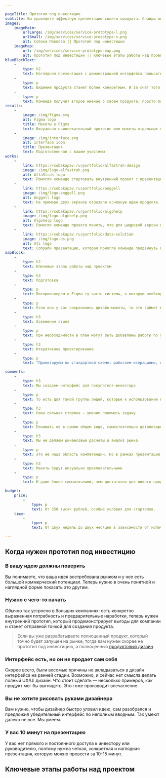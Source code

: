 ```yaml
---

pageTitle: Прототип под инвестиции
subtitle: Вы проведете эффектную презентацию своего продукта. Слайды покажут его преимущества, а прототип интерфейса продемонстрирует конкретную реализацию.
images:
    imageMain:
        urlLarge: /img/services/service-prototype-l.png 
        urlSmall: /img/services/service-prototype-s.png
        alt: Собака Павлова || Прототип под инвестиции
    imageMap:
        url: /img/services/service-prototype-map.png
        alt: Прототип под инвестиции || Ключевые этапы работы над проектом
blueBlockText:
    -
        type: h2
        text: Наглядная презентация с демонстрацией интерфейса повысить шансы получения инвестиций
    -
        type: p
        text: Видение продукта станет более конкретным. И за счет того, что его нужно донести до нас, и за счет того, что оно примет материальную форму в виде макетов.
    -
        type: p
        text: Команда получит второе мнение о своем продукте, просто потому, что в процессе работы мы не имеем привычки его скрывать..
results:
    -
        image: /img/figma.svg
        alt: Figma logo
        title: Макеты в Figma
        text: Визуально привлекательный прототип или макеты отдельных страниц
    -
        image: /img/interface.svg
        alt: interface icon
        title: Презентация
        text: Подготовленная с вашим участием                                                       
works:
    -
        link: https://sobakapav.ru/portfolio/alfastrah-design
        image: /img/logo-alfastrah.png
        alt: AlfaStrah logo
        text: Помогли команде стартовать внутренний проект с презентации будущего интерфейса.
    -
        link: https://sobakapav.ru/portfolio/anggell
        image: /img/logo-anggell.png
        alt: Anggell logo
        text: На примере двух экранов отразили основную идею продукта.
    -
        link: https://sobakapav.ru/portfolio/algohelp
        image: /img/logo-algohelp.png
        alt: Algohelp logo
        text: Помогли команде проекта понять, что для цифровой версии нужно изменение методологии.
    -
        link: https://sobakapav.ru/portfolio/data-solution
        image: /img/logo-ds.png
        alt: Ati logo
        text: Собрали презентацию, которая помогла команде продвинуть проект внутри корпорации.
mapBlock:
    -
        type: h2
        text: Ключевые этапы работы над проектом
    -
        type: h3
        text: Подготовка
    -
        type: p
        text: Воспроизведем в Figma ту часть системы, в которую необходимо добавить новую функциональность.
    -
        type: p
        text: Если она у вас сохранились дизайн-макеты, то это займет меньше времени или вообще не понадобится.
    -
        type: h3
        text: Освежение стиля
    -
        type: p
        text: При необходимости в план могут быть добавлены работы по улучшению UI. Обычно это актуально, когда внедрения существенные, а старая система визуально устарела.    
    -
        type: h3
        text: Итеративное проектирование
    -
        type: p
        text: "Проектируем по стандартной схеме: работаем итерациями, согласовываем с вами, при необходимости — тестируем на пользователях."

comments:
    -
        type: h3
        text: Мы создаем интерфейс для покупателя-инвестора
    -
        type: p
        text: То есть для такой группы людей, которые к использованию продукта отношения иметь не будут, но дадут деньги или другие ресурсы на его создание.
    -
        type: h3
        text: Наша сильная сторона — умение понимать задачу
    -
        type: p
        text: Понимать ее в самом общем виде, самостоятельно детализировать и приходить с предложениями, как выделить самые сильные стороны вашего продукта.
    -
        type: h3
        text: Мы не делаем финансовые расчеты и анализ рынка
    -
        type: p
        text: Это не наша область компетенции. Но в рамках презентации мы оформим ваши материалы так, чтобы быстро считывалось самое главное.
    -
        type: h3
        text: Макеты будут визуально привлекательными
    -
        type: p
        text: И даже более симпатичными, чем достаточно для живого продукта.

budget:
    price:
        -
            type: p
            text: От 350 тысяч рублей, особые условия для стартапов.
    time:
        -
            type: p
            text: От двух недель до двух месяцев в зависимости от количества артефактов и скорости обратной связи на промежуточные результаты.

---
```


## Когда нужен прототип под инвестицию

### В вашу идею должны поверить

Вы понимаете, что ваша идея востребована рынком и у нее есть большой коммерческий потенциал. Теперь нужно в очень понятной и наглядной форме показать это другим.

### Нужно с чего-то начать

Обычно так устроено в больших компаниях: есть конкретно выраженная потребность и предварительные наработки, теперь нужен внутренний прототип, который продемонстрирует выгоды для компании и станет отправной точкой для создания продукта.

> Если вы уже разрабатываете полноценный продукт, который точно будет запущен на рынке, тогда вам нужен скорее не прототип под инвестицию, а полноценный [продуктовый дизайн](/services/design).

### Интерфейс есть, но он не продает сам себя

Скорее всего, были весомые причины не вкладываться в дизайн интерфейса на ранней стадии. Возможно, и сейчас нет смысла делать полный UX/UI дизайн. Что стоит сделать — несколько примеров, как продукт мог бы выглядеть. Это тоже производит впечатление. 

### Вы не хотите рисовать руками дизайнера

Вам нужно, чтобы дизайнер быстро уловил идею, сам разобрался и предложил убедительный интерфейс по неполным вводным. Так умеют далеко не все. Мы умеем.

### У вас 10 минут на презентацию

У вас нет прямого и постоянного доступа к инвестору или руководителю, поэтому нужна четкая, конкретная и наглядная презентация, которую можно провести за 10-15 минут.

## Ключевые этапы работы над проектом
